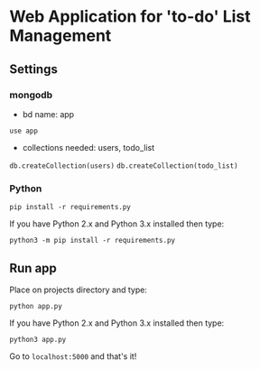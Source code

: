 # Web Application for 'to-do' List Management

## Settings
### mongodb
* bd name: app

`use app`

* collections needed: users, todo_list

`db.createCollection(users)`
`db.createCollection(todo_list)`

### Python

`pip install -r requirements.py`

If you have Python 2.x and Python 3.x installed then type:

`python3 -m pip install -r requirements.py`

## Run app

Place on projects directory and type:

`python app.py`

If you have Python 2.x and Python 3.x installed then type:

`python3 app.py`

Go to `localhost:5000` and that's it!
